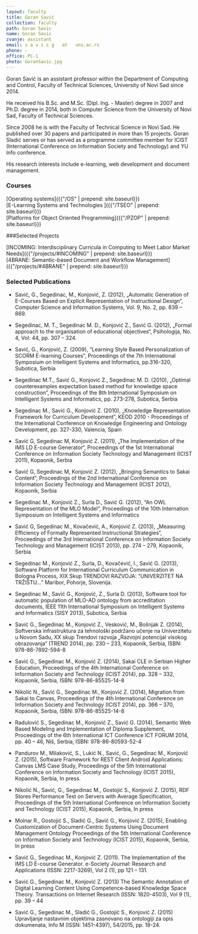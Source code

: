 ```yaml
---
layout: faculty
title: Goran Savić
collection: faculty
path: Goran Savic
name: Goran Savic
zvanje: assistant
email: s a v i c g   at   uns.ac.rs
phone: -
office: PC-1
photo: GoranSavic.jpg
---
```


Goran Savić is an assistant professor within the Department of Computing and Control, Faculty of Technical Sciences, University of Novi Sad since 2014.

He received his B.Sc. and M.Sc. (Dipl. Ing. - Master) degree in 2007 and Ph.D. degree in 2014, both in Computer Science from the University of Novi Sad, Faculty of Technical Sciences.

Since 2008 he is with the Faculty of Technical Science in Novi Sad. He published over 30 papers and participated in more than 15 projects. Goran Sladić serves or has served as a programme committee member for ICIST (International Conference on Information Society and Technology) and YU Info conference. 

His research interests include e-learning, web development and document management.

### Courses

[Operating systems]({{"/OS" | prepend: site.baseurl}})   
[E-Learning Systems and Technologies ]({{"/TSEO" | prepend: site.baseurl}})   
[Platforms for Object Oriented Programming]({{"/PZOP" | prepend: site.baseurl}})   

###Selected Projects

[INCOMING: Interdisciplinary Curricula in Computing to Meet Labor Market Needs]({{"/projects/#INCOMING" | prepend: site.baseurl}})  
[4BRANE: Semantic-based Document and Workflow Management]({{"/projects/#4BRANE" | prepend: site.baseurl}})  

### Selected Publications

+ Savić, G., Segedinac, M., Konjović, Z. (2012), „Automatic Generation of E-Courses Based on Explicit Representation of Instructional Design“, Computer Science and Information Systems, Vol. 9, No. 2, pp. 839 – 869.

+ Segedinac, M. T., Segedinac M. D., Konjović Z., Savić G. (2012),  „Formal approach to the organisation of educational objectives“, Psihologija, No. 4, Vol. 44, pp. 307 – 324.

+ Savić, G., Konjović, Z. (2009), “Learning Style Based Personalization of SCORM E-learning Courses”, Proceedings of the 7th International Symposium on Intelligent Systems and Informatics, pp.316-320, Subotica, Serbia

+ Segedinac M.T., Savić G., Konjović Z., Segedinac M. D. (2010), „Optimal counterexamples expectation based method for knowledge space construction”, Proceedings of the 8th International Symposium on Intelligent Systems and Informatics, pp. 273-278, Subotica, Serbia

+ Segedinac M., Savić G., Konjović Z. (2010), „Knowledge Representation Framework for Curriculum Development”, KEOD 2010 - Proceedings of the International Conference on Knowledge Engineering and Ontology Development, pp. 327-330, Valencia, Spain

+ Savić G, Segedinac M, Konjović Z. (2011), „The Implementation of the IMS LD E-course Generator“, Proceedings of the 1st International Conference on Information Society Technology and Management (ICIST 2011), Kopaonik, Serbia 

+ Savić G, Segedinac M, Konjović Z. (2012), „Bringing Semantics to Sakai Content“, Proceedings of the 2nd International Conference on Information Society Technology and Management (ICIST 2012), Kopaonik, Serbia

+ Segedinac M., Konjović Z., Surla D., Savić G. (2012), “An OWL Representation of the MLO Model”, Proceedings of the 10th Internation Symposium on Intelligent Systems and Informatics 

+ Savić G, Segedinac M., Kovačević, A., Konjović Z. (2013), „Measuring Efficiency of Formally Represented Instructional Strategies“, Proceedings of the 3rd International Conference on Information Society Technology and Management (ICIST 2013), pp. 274 – 279, Kopaonik, Serbia

+ Segedinac M., Konjović Z., Surla, D., Kovačević, I., Savić G. (2013), Software Platform for International Curriculum Communication in Bologna Process, XIX Skup TRENDOVI RAZVOJA: “UNIVERZITET NA TRŽIŠTU...” Maribor, Pohorje, Slovenija.

+ Segedinac M., Savić G., Konjović, Z., Surla D. (2013), Software tool for automatic population of MLO-AD ontology from accreditation documents, IEEE 11th International Symposium on Intelligent Systems and Informatics (SISY 2013), Subotica, Serbia

+ Savić G., Segedinac M., Konjović Z., Vesković, M., Bošnjak Z. (2014), Softverska infrastruktura za tehnološki podržano učenje na Univerzitetu u Novom Sadu, XX skup Trendovi razvoja „Razvojni potencijal visokog obrazovanja“ (TREND 2014), pp. 230 – 233, Kopaonik, Serbia, ISBN: 978-86-7892-594-8

+ Savić G., Segedinac M., Konjović Z. (2014), Sakai CLE in Serbian Higher Education, Proceedings of the 4th International Conference on Information Society and Technology (ICIST 2014), pp. 328 – 332, Kopaonik, Serbia, ISBN: 978-86-85525-14-8

+ Nikolić N., Savić G., Segedinac M., Konjović Z. (2014), Migration from Sakai to Canvas, Proceedings of the 4th International Conference on Information Society and Technology (ICIST 2014), pp. 366 – 370, Kopaonik, Serbia, ISBN: 978-86-85525-14-8

+ Radulović S., Segedinac M., Konjović Z., Savić G. (2014), Semantic Web Based Modeling and Implementation of Diploma Supplement, Proceedings of the 6th International ICT Conference ICT FORUM 2014, pp. 40 – 46, Niš, Serbia, ISBN: 978-86-80593-52-4 

+ Pandurov M., Milaković, S., Lukić N., Savić, G., Segedinac M., Konjović Z. (2015), Software Framework for REST Client Android Applications: Canvas LMS Case Study, Proceedings of the 5th International Conference on Information Society and Technology (ICIST 2015), Kopaonik, Serbia, In press.

+ Nikolić N., Savić, G., Segedinac M., Gostojić S., Konjović Z. (2015), RDF Stores Performance Test on Servers with Average Specification, Proceedings of the 5th International Conference on Information Society and Technology (ICIST 2015), Kopaonik, Serbia, In press 

+ Molnar R., Gostojić S., Sladić G., Savić G., Konjović Z. (2015), Enabling Customization of Document-Centric Systems Using Document Management Ontology Proceedings of the 5th International Conference on Information Society and Technology (ICIST 2015), Kopaonik, Serbia, In press

+ Savić G., Segedinac M., Konjović Z. (2011). The Implementation of the IMS LD E-course Generator. e-Society Journal: Research and Applications (ISSN: 2217-3269), Vol 2 (1), pp 121 – 131. 

+ Savić G., Segedinac M., Konjović Z. (2013) The Semantic Annotation of Digital Learning Content Using Competence-based Knowledge Space Theory. Transactions on Internet Research (ISSN: 1820-4503), Vol 9 (1), pp. 39 – 44

+ Savić G., Segedinac M., Sladić G., Gostojić S., Konjović Z. (2015) Upravljanje nastavnim objektima zasnovano na ontologiji za opis dokumenata, Info M (ISSN: 1451-4397), 54/2015, pp. 18-24. 

